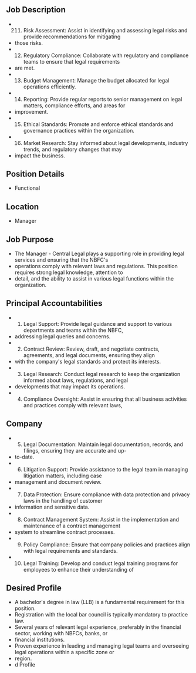 # 

## Job Description

* 211. Risk Assessment: Assist in identifying and assessing legal risks and provide recommendations for mitigating
* those risks.
* 12. Regulatory Compliance: Collaborate with regulatory and compliance teams to ensure that legal requirements
* are met.
* 13. Budget Management: Manage the budget allocated for legal operations efficiently.
* 14. Reporting: Provide regular reports to senior management on legal matters, compliance efforts, and areas for
* improvement.
* 15. Ethical Standards: Promote and enforce ethical standards and governance practices within the organization.
* 16. Market Research: Stay informed about legal developments, industry trends, and regulatory changes that may
* impact the business.

## Position Details

* Functional

## Location

* Manager

## Job Purpose

* The Manager - Central Legal plays a supporting role in providing legal services and ensuring that the NBFC's
* operations comply with relevant laws and regulations. This position requires strong legal knowledge, attention to
* detail, and the ability to assist in various legal functions within the organization.

## Principal Accountabilities

* 1. Legal Support: Provide legal guidance and support to various departments and teams within the NBFC,
* addressing legal queries and concerns.
* 2. Contract Review: Review, draft, and negotiate contracts, agreements, and legal documents, ensuring they align
* with the company's legal standards and protect its interests.
* 3. Legal Research: Conduct legal research to keep the organization informed about laws, regulations, and legal
* developments that may impact its operations.
* 4. Compliance Oversight: Assist in ensuring that all business activities and practices comply with relevant laws,

## Company

* 5. Legal Documentation: Maintain legal documentation, records, and filings, ensuring they are accurate and up-
* to-date.
* 6. Litigation Support: Provide assistance to the legal team in managing litigation matters, including case
* management and document review.
* 7. Data Protection: Ensure compliance with data protection and privacy laws in the handling of customer
* information and sensitive data.
* 8. Contract Management System: Assist in the implementation and maintenance of a contract management
* system to streamline contract processes.
* 9. Policy Compliance: Ensure that company policies and practices align with legal requirements and standards.
* 10. Legal Training: Develop and conduct legal training programs for employees to enhance their understanding of

## Desired Profile

* A bachelor's degree in law (LLB) is a fundamental requirement for this position.
* Registration with the local bar council is typically mandatory to practice law.
* Several years of relevant legal experience, preferably in the financial sector, working with NBFCs, banks, or
* financial institutions.
* Proven experience in leading and managing legal teams and overseeing legal operations within a specific zone or
* region.
* d Profile

